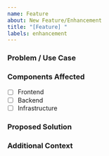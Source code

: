 ```yaml
---
name: Feature
about: New Feature/Enhancement
title: "[Feature] "
labels: enhancement
---
```


### Problem / Use Case

<!-- What problem does this feature solve? Why is it important? -->

### Components Affected

<!-- Select all components related to this issue -->

- [ ] Frontend
- [ ] Backend
- [ ] Infrastructure

### Proposed Solution

<!-- How would this feature work? Include examples. -->

### Additional Context

<!-- Any other context, screenshots, or references that might help. -->
